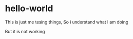 # hello-world

This is just me tesing things, So i understand what I am doing

But it is not working
